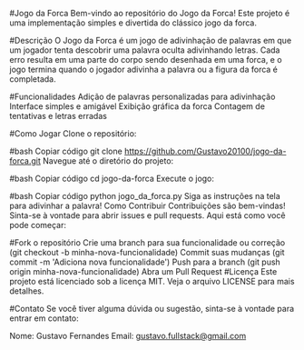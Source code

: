  #Jogo da Forca
Bem-vindo ao repositório do Jogo da Forca! Este projeto é uma implementação simples e divertida do clássico jogo da forca.

#Descrição
O Jogo da Forca é um jogo de adivinhação de palavras em que um jogador tenta descobrir uma palavra oculta adivinhando letras. Cada erro resulta em uma parte do corpo sendo desenhada em uma forca, e o jogo termina quando o jogador adivinha a palavra ou a figura da forca é completada.

#Funcionalidades
Adição de palavras personalizadas para adivinhação
Interface simples e amigável
Exibição gráfica da forca
Contagem de tentativas e letras erradas

#Como Jogar
Clone o repositório:

#bash
Copiar código
git clone https://github.com/Gustavo20100/jogo-da-forca.git
Navegue até o diretório do projeto:

#bash
Copiar código
cd jogo-da-forca
Execute o jogo:

#bash
Copiar código
python jogo_da_forca.py
Siga as instruções na tela para adivinhar a palavra!
Como Contribuir
Contribuições são bem-vindas! Sinta-se à vontade para abrir issues e pull requests. Aqui está como você pode começar:

#Fork o repositório
Crie uma branch para sua funcionalidade ou correção (git checkout -b minha-nova-funcionalidade)
Commit suas mudanças (git commit -m 'Adiciona nova funcionalidade')
Push para a branch (git push origin minha-nova-funcionalidade)
Abra um Pull Request
#Licença
Este projeto está licenciado sob a licença MIT. Veja o arquivo LICENSE para mais detalhes.

#Contato
Se você tiver alguma dúvida ou sugestão, sinta-se à vontade para entrar em contato:

Nome: Gustavo Fernandes
Email: gustavo.fullstack@gmail.com
